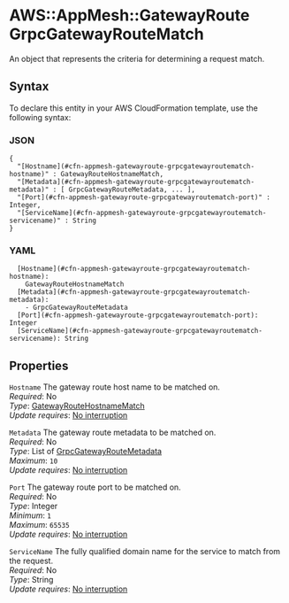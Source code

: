 # AWS::AppMesh::GatewayRoute GrpcGatewayRouteMatch<a name="aws-properties-appmesh-gatewayroute-grpcgatewayroutematch"></a>

An object that represents the criteria for determining a request match\.

## Syntax<a name="aws-properties-appmesh-gatewayroute-grpcgatewayroutematch-syntax"></a>

To declare this entity in your AWS CloudFormation template, use the following syntax:

### JSON<a name="aws-properties-appmesh-gatewayroute-grpcgatewayroutematch-syntax.json"></a>

```
{
  "[Hostname](#cfn-appmesh-gatewayroute-grpcgatewayroutematch-hostname)" : GatewayRouteHostnameMatch,
  "[Metadata](#cfn-appmesh-gatewayroute-grpcgatewayroutematch-metadata)" : [ GrpcGatewayRouteMetadata, ... ],
  "[Port](#cfn-appmesh-gatewayroute-grpcgatewayroutematch-port)" : Integer,
  "[ServiceName](#cfn-appmesh-gatewayroute-grpcgatewayroutematch-servicename)" : String
}
```

### YAML<a name="aws-properties-appmesh-gatewayroute-grpcgatewayroutematch-syntax.yaml"></a>

```
  [Hostname](#cfn-appmesh-gatewayroute-grpcgatewayroutematch-hostname): 
    GatewayRouteHostnameMatch
  [Metadata](#cfn-appmesh-gatewayroute-grpcgatewayroutematch-metadata): 
    - GrpcGatewayRouteMetadata
  [Port](#cfn-appmesh-gatewayroute-grpcgatewayroutematch-port): Integer
  [ServiceName](#cfn-appmesh-gatewayroute-grpcgatewayroutematch-servicename): String
```

## Properties<a name="aws-properties-appmesh-gatewayroute-grpcgatewayroutematch-properties"></a>

`Hostname`  <a name="cfn-appmesh-gatewayroute-grpcgatewayroutematch-hostname"></a>
The gateway route host name to be matched on\.  
*Required*: No  
*Type*: [GatewayRouteHostnameMatch](aws-properties-appmesh-gatewayroute-gatewayroutehostnamematch.md)  
*Update requires*: [No interruption](https://docs.aws.amazon.com/AWSCloudFormation/latest/UserGuide/using-cfn-updating-stacks-update-behaviors.html#update-no-interrupt)

`Metadata`  <a name="cfn-appmesh-gatewayroute-grpcgatewayroutematch-metadata"></a>
The gateway route metadata to be matched on\.  
*Required*: No  
*Type*: List of [GrpcGatewayRouteMetadata](aws-properties-appmesh-gatewayroute-grpcgatewayroutemetadata.md)  
*Maximum*: `10`  
*Update requires*: [No interruption](https://docs.aws.amazon.com/AWSCloudFormation/latest/UserGuide/using-cfn-updating-stacks-update-behaviors.html#update-no-interrupt)

`Port`  <a name="cfn-appmesh-gatewayroute-grpcgatewayroutematch-port"></a>
The gateway route port to be matched on\.  
*Required*: No  
*Type*: Integer  
*Minimum*: `1`  
*Maximum*: `65535`  
*Update requires*: [No interruption](https://docs.aws.amazon.com/AWSCloudFormation/latest/UserGuide/using-cfn-updating-stacks-update-behaviors.html#update-no-interrupt)

`ServiceName`  <a name="cfn-appmesh-gatewayroute-grpcgatewayroutematch-servicename"></a>
The fully qualified domain name for the service to match from the request\.  
*Required*: No  
*Type*: String  
*Update requires*: [No interruption](https://docs.aws.amazon.com/AWSCloudFormation/latest/UserGuide/using-cfn-updating-stacks-update-behaviors.html#update-no-interrupt)